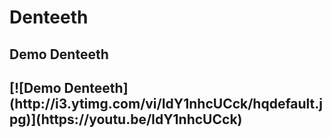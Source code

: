 # Denteeth

<h2>Demo Denteeth<h2>
[![Demo Denteeth](http://i3.ytimg.com/vi/IdY1nhcUCck/hqdefault.jpg)](https://youtu.be/IdY1nhcUCck)
